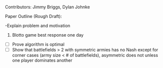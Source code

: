 Contributors: Jimmy Briggs, Dylan Johnke 


Paper Outline (Rough Draft):

-Explain problem and motivation

1. Blotto game best response one day
- [ ] Prove algorithm is optimal
- [ ] Show that battlefields > 2 with symmetric armies has no Nash except for corner cases (army size < # of battlefields), asymmetric does not unless one player dominates another
